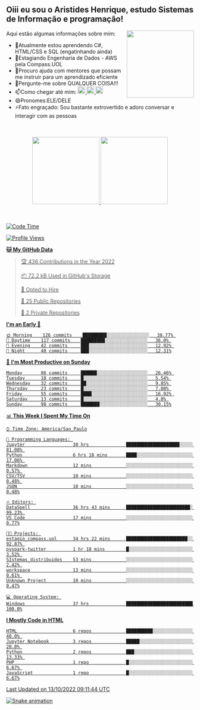 ## Oiii eu sou o Aristides Henrique, estudo Sistemas de Informação e programação!

<div >
Aqui estão algumas informações sobre mim:<img align="right" height="180em" src="https://user-images.githubusercontent.com/97318481/177042589-45d62122-82a9-4a32-b3a7-87b322825b2f.png">
</div>

- 🌱Atualmente estou aprendendo C#, HTML/CSS e SQL (engatinhando ainda)
- 👯Estagiando Engenharia de Dados - AWS pela Compass.UOL
- 🤔Procuro ajuda com mentores que possam me instruir para um aprendizado eficiente
- 💬Pergunte-me sobre QUALQUER COISA!!!
- 📫Como chegar até mim:
  <a href="https://www.instagram.com/aryhenry/" target="_blank">
  <img src="https://img.shields.io/badge/-Instagram-%23E4405F?style=for-the-badge&logo=instagram&logoColor=black" height="20px">
  </a>
  <a href="https://www.linkedin.com/in/aristides-henrique/" target="_blank">
  <img src="https://img.shields.io/badge/-LinkedIn-%230077B5?style=for-the-badge&logo=linkedin&logoColor=black" height="20px">
  </a> 
  <a href="mailto:arihenriqueuna@gmail.com">
  <img src="https://img.shields.io/badge/-Gmail-%23333?style=for-the-badge&logo=gmail&logoColor=white" height="20px">
  </a>
- 😄Pronomes:ELE/DELE
- ⚡Fato engraçado: Sou bastante extrovertido e adoro conversar e interagir com as pessoas
<br/>
<br/>
<div align="center">
  <a href="https://github.com/arihenrique">
  <img height="180em" src="https://github-readme-stats.vercel.app/api?username=arihenrique&show_icons=true&theme=dracula&include_all_commits=true&count_private=true"/>
  <img height="180em" src="https://github-readme-stats.vercel.app/api/top-langs/?username=arihenrique&layout=compact&langs_count=7&theme=dracula"/>
</div><br/><br/>

<!--START_SECTION:waka-->
![Code Time](http://img.shields.io/badge/Code%20Time-200%20hrs%2012%20mins-blue)

![Profile Views](http://img.shields.io/badge/Profile%20Views-20-blue)

**🐱 My GitHub Data** 

> 🏆 436 Contributions in the Year 2022
 > 
> 📦 72.2 kB Used in GitHub's Storage 
 > 
> 💼 Opted to Hire
 > 
> 📜 25 Public Repositories 
 > 
> 🔑 2 Private Repositories  
 > 
**I'm an Early 🐤** 

```text
🌞 Morning    126 commits    █████████░░░░░░░░░░░░░░░░   38.77% 
🌇 Daytime    117 commits    █████████░░░░░░░░░░░░░░░░   36.0% 
🌃 Evening    42 commits     ███░░░░░░░░░░░░░░░░░░░░░░   12.92% 
🌙 Night      40 commits     ███░░░░░░░░░░░░░░░░░░░░░░   12.31%

```
📅 **I'm Most Productive on Sunday** 

```text
Monday       86 commits     ██████░░░░░░░░░░░░░░░░░░░   26.46% 
Tuesday      18 commits     █░░░░░░░░░░░░░░░░░░░░░░░░   5.54% 
Wednesday    32 commits     ██░░░░░░░░░░░░░░░░░░░░░░░   9.85% 
Thursday     23 commits     █░░░░░░░░░░░░░░░░░░░░░░░░   7.08% 
Friday       55 commits     ████░░░░░░░░░░░░░░░░░░░░░   16.92% 
Saturday     13 commits     █░░░░░░░░░░░░░░░░░░░░░░░░   4.0% 
Sunday       98 commits     ███████░░░░░░░░░░░░░░░░░░   30.15%

```


📊 **This Week I Spent My Time On** 

```text
⌚︎ Time Zone: America/Sao_Paulo

💬 Programming Languages: 
Jupyter                  30 hrs              ████████████████████░░░░░   81.08% 
Python                   6 hrs 18 mins       ████░░░░░░░░░░░░░░░░░░░░░   17.06% 
Markdown                 12 mins             ░░░░░░░░░░░░░░░░░░░░░░░░░   0.57% 
CSV/TSV                  10 mins             ░░░░░░░░░░░░░░░░░░░░░░░░░   0.48% 
JSON                     10 mins             ░░░░░░░░░░░░░░░░░░░░░░░░░   0.48%

🔥 Editors: 
DataSpell                36 hrs 43 mins      ████████████████████████░   99.23% 
VS Code                  17 mins             ░░░░░░░░░░░░░░░░░░░░░░░░░   0.77%

🐱‍💻 Projects: 
estagio_compass.uol      34 hrs 22 mins      ███████████████████████░░   92.87% 
pyspark-twitter          1 hr 18 mins        █░░░░░░░░░░░░░░░░░░░░░░░░   3.52% 
SIstemas_distribuidos    53 mins             ░░░░░░░░░░░░░░░░░░░░░░░░░   2.42% 
workspace                13 mins             ░░░░░░░░░░░░░░░░░░░░░░░░░   0.61% 
Unknown Project          10 mins             ░░░░░░░░░░░░░░░░░░░░░░░░░   0.47%

💻 Operating System: 
Windows                  37 hrs              █████████████████████████   100.0%

```

**I Mostly Code in HTML** 

```text
HTML                     6 repos             ██████████░░░░░░░░░░░░░░░   40.0% 
Jupyter Notebook         3 repos             █████░░░░░░░░░░░░░░░░░░░░   20.0% 
Python                   2 repos             ███░░░░░░░░░░░░░░░░░░░░░░   13.33% 
PHP                      1 repo              █░░░░░░░░░░░░░░░░░░░░░░░░   6.67% 
JavaScript               1 repo              █░░░░░░░░░░░░░░░░░░░░░░░░   6.67%

```



 Last Updated on 13/10/2022 09:11:44 UTC
<!--END_SECTION:waka-->

![Snake animation](https://github.com/arihenrique/arihenrique/blob/output/github-contribution-grid-snake.svg)
